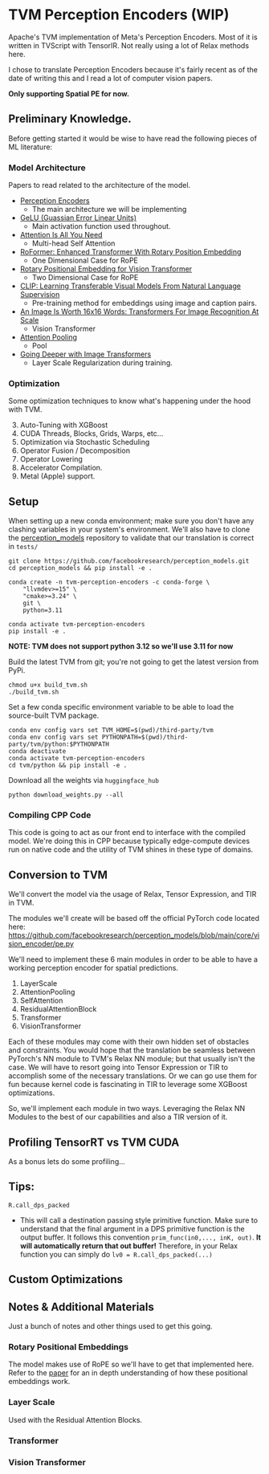 # TVM Perception Encoders (WIP)
Apache's TVM implementation of Meta's Perception Encoders. Most of it is written in TVScript with TensorIR. Not really using a lot of Relax methods here.

I chose to translate Perception Encoders because it's fairly recent as of the date of writing this and I read a lot of computer vision papers.

**Only supporting Spatial PE for now.**

## Preliminary Knowledge.
Before getting started it would be wise to have read the following pieces of ML literature:

### Model Architecture
Papers to read related to the architecture of the model.
- [Perception Encoders](https://arxiv.org/pdf/2504.13181)
    - The main architecture we will be implementing
- [GeLU (Guassian Error Linear Units)](https://arxiv.org/pdf/1606.08415)
    - Main activation function used throughout.
- [Attention Is All You Need](https://arxiv.org/pdf/1706.03762)
    - Multi-head Self Attention
- [RoFormer: Enhanced Transformer With Rotary Position Embedding](https://arxiv.org/pdf/2104.09864)
    - One Dimensional Case for RoPE
- [Rotary Positional Embedding for Vision Transformer](https://arxiv.org/pdf/2403.13298)
    - Two Dimensional Case for RoPE
- [CLIP: Learning Transferable Visual Models From Natural Language Supervision](https://arxiv.org/pdf/2103.00020)
    - Pre-training method for embeddings using image and caption pairs.
- [An Image Is Worth 16x16 Words: Transformers For Image Recognition At Scale](https://arxiv.org/pdf/2010.11929)
    - Vision Transformer
- [Attention Pooling]()
    - Pool
- [Going Deeper with Image Transformers](https://arxiv.org/pdf/2103.17239)
    - Layer Scale Regularization during training.

### Optimization
Some optimization techniques to know what's happening under the hood with TVM.

3. Auto-Tuning with XGBoost
4. CUDA Threads, Blocks, Grids, Warps, etc...
5. Optimization via Stochastic Scheduling
6. Operator Fusion / Decomposition
7. Operator Lowering
8. Accelerator Compilation.
9. Metal (Apple) support.

## Setup
When setting up a new conda environment; make sure you don't have any clashing variables in your system's environment. We'll also have to clone the [perception_models](https://github.com/facebookresearch/perception_models) repository to validate that our translation is correct in `tests/`

```
git clone https://github.com/facebookresearch/perception_models.git
cd perception_models && pip install -e .

conda create -n tvm-perception-encoders -c conda-forge \
    "llvmdev>=15" \
    "cmake>=3.24" \
    git \
    python=3.11

conda activate tvm-perception-encoders
pip install -e .
```
**NOTE: TVM does not support python 3.12 so we'll use 3.11 for now**


Build the latest TVM from git; you're not going to get the latest version from PyPi.
```
chmod u+x build_tvm.sh
./build_tvm.sh
```


Set a few conda specific environment variable to be able to load the source-built TVM package.
```
conda env config vars set TVM_HOME=$(pwd)/third-party/tvm
conda env config vars set PYTHONPATH=$(pwd)/third-party/tvm/python:$PYTHONPATH
conda deactivate
conda activate tvm-perception-encoders
cd tvm/python && pip install -e .
```

Download all the weights via `huggingface_hub`
```
python download_weights.py --all
```

### Compiling CPP Code
This code is going to act as our front end to interface with the compiled model. We're doing this in CPP because typically edge-compute devices run on native code and the utility of TVM shines in these type of domains.


## Conversion to TVM
We'll convert the model via the usage of Relax, Tensor Expression, and TIR in TVM.

The modules we'll create will be based off the official PyTorch code located here:
https://github.com/facebookresearch/perception_models/blob/main/core/vision_encoder/pe.py

We'll need to implement these 6 main modules in order to be able to have a working perception encoder for spatial predictions.

1. LayerScale
2. AttentionPooling
3. SelfAttention
4. ResidualAttentionBlock
5. Transformer
6. VisionTransformer

Each of these modules may come with their own hidden set of obstacles and constraints. You would hope that the translation be seamless between PyTorch's NN module to TVM's Relax NN module; but that usually isn't the case. We will have to resort going into Tensor Expression or TIR to accomplish some of the necessary translations. Or we can go use them for fun because kernel code is fascinating in TIR to leverage some XGBoost optimizations.

So, we'll implement each module in two ways. Leveraging the Relax NN Modules to the best of our capabilities and also a TIR version of it.

## Profiling TensorRT vs TVM CUDA
As a bonus lets do some profiling...


## Tips:
`R.call_dps_packed`
- This will call a destination passing style primitive function. Make sure to understand that the final argument in a DPS primitive function is the output buffer. It follows this convention `prim_func(in0,..., inK, out)`. **It will automatically return that out buffer!** Therefore, in your Relax function you can simply do `lv0 = R.call_dps_packed(...)`

## Custom Optimizations

## Notes & Additional Materials
Just a bunch of notes and other things used to get this going.

### Rotary Positional Embeddings
The model makes use of RoPE so we'll have to get that implemented here. Refer to the [paper](https://arxiv.org/pdf/2104.09864) for an in depth understanding of how these positional embeddings work.

### Layer Scale
Used with the Residual Attention Blocks.

### Transformer

### Vision Transformer
